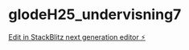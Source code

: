 # glodeH25_undervisning7

[Edit in StackBlitz next generation editor ⚡️](https://stackblitz.com/~/github.com/JulieKodehode/glodeH25_undervisning7)